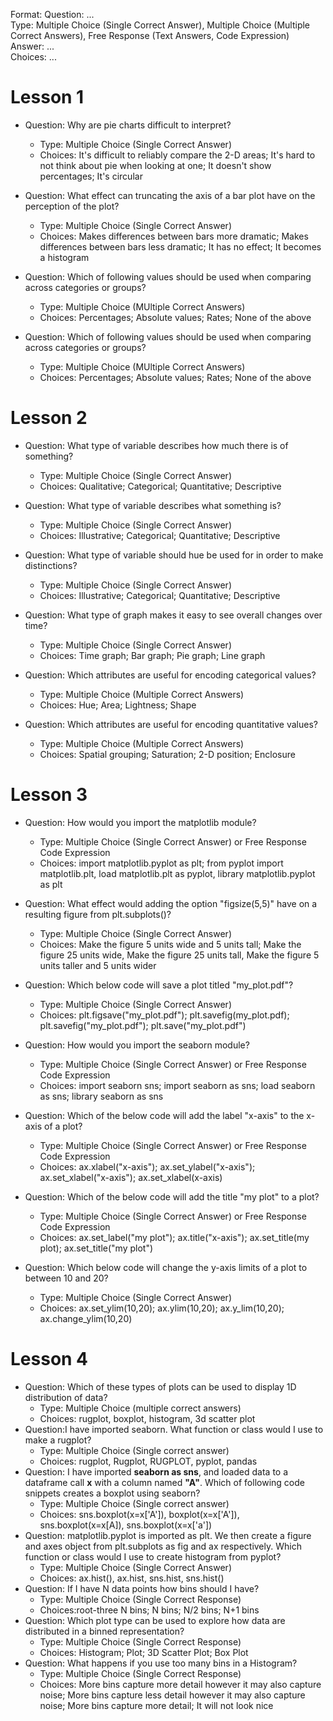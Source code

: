 Format:
Question: ...  
Type: Multiple Choice (Single Correct Answer),  Multiple Choice (Multiple Correct Answers), Free Response (Text Answers, Code Expression)
Answer: ...  
Choices: ...  

# Lesson 1

- Question: Why are pie charts difficult to interpret?
    - Type: Multiple Choice (Single Correct Answer)
    - Choices: It's difficult to reliably compare the 2-D areas; It's hard to not think about pie when looking at one; It doesn't show percentages; It's circular

- Question: What effect can truncating the axis of a bar plot have on the perception of the plot?
    - Type: Multiple Choice (Single Correct Answer)
    - Choices: Makes differences between bars more dramatic; Makes differences between bars less dramatic; It has no effect; It becomes a histogram

- Question: Which of following values should be used when comparing across categories or groups?
    - Type: Multiple Choice (MUltiple Correct Answers)
    - Choices: Percentages; Absolute values; Rates; None of the above

- Question: Which of following values should be used when comparing across categories or groups?
    - Type: Multiple Choice (MUltiple Correct Answers)
    - Choices: Percentages; Absolute values; Rates; None of the above


# Lesson 2

- Question: What type of variable describes how much there is of something?
    - Type: Multiple Choice (Single Correct Answer)
    - Choices: Qualitative; Categorical; Quantitative; Descriptive

- Question: What type of variable describes what something is?
    - Type: Multiple Choice (Single Correct Answer)
    - Choices: Illustrative; Categorical; Quantitative; Descriptive

- Question: What type of variable should hue be used for in order to make distinctions?
    - Type: Multiple Choice (Single Correct Answer)
    - Choices: Illustrative; Categorical; Quantitative; Descriptive

- Question: What type of graph makes it easy to see overall changes over time?
    - Type: Multiple Choice (Single Correct Answer)
    - Choices: Time graph; Bar graph; Pie graph; Line graph

- Question: Which attributes are useful for encoding categorical values?
    - Type: Multiple Choice (Multiple Correct Answers)
    - Choices: Hue; Area; Lightness; Shape

- Question: Which attributes are useful for encoding quantitative values?
    - Type: Multiple Choice (Multiple Correct Answers)
    - Choices: Spatial grouping; Saturation; 2-D position; Enclosure

# Lesson 3

- Question: How would you import the matplotlib module?
    - Type: Multiple Choice (Single Correct Answer) or Free Response Code Expression
    - Choices: import matplotlib.pyplot as plt; from pyplot import matplotlib.plt, load matplotlib.plt as pyplot, library matplotlib.pyplot as plt

- Question: What effect would adding the option "figsize(5,5)" have on a resulting figure from plt.subplots()?
    - Type: Multiple Choice (Single Correct Answer)
    - Choices: Make the figure 5 units wide and 5 units tall; Make the figure 25 units wide, Make the figure 25 units tall, Make the figure 5 units taller and 5 units wider

- Question: Which below code will save a plot titled "my_plot.pdf"?
    - Type: Multiple Choice (Single Correct Answer)
    - Choices: plt.figsave("my_plot.pdf"); plt.savefig(my_plot.pdf); plt.savefig("my_plot.pdf"); plt.save("my_plot.pdf")

- Question: How would you import the seaborn module?
    - Type: Multiple Choice (Single Correct Answer) or Free Response Code Expression
    - Choices: import seaborn sns; import seaborn as sns; load seaborn as sns; library seaborn as sns

- Question: Which of the below code will add the label "x-axis" to the x-axis of a plot?
    - Type: Multiple Choice (Single Correct Answer) or Free Response Code Expression
    - Choices: ax.xlabel("x-axis"); ax.set_ylabel("x-axis"); ax.set_xlabel("x-axis"); ax.set_xlabel(x-axis)

- Question: Which of the below code will add the title "my plot" to a plot?
    - Type: Multiple Choice (Single Correct Answer) or Free Response Code Expression
    - Choices: ax.set_label("my plot"); ax.title("x-axis"); ax.set_title(my plot); ax.set_title("my plot")

- Question: Which below code will change the y-axis limits of a plot to between 10 and 20?
    - Type: Multiple Choice (Single Correct Answer)
    - Choices: ax.set_ylim(10,20); ax.ylim(10,20); ax.y_lim(10,20); ax.change_ylim(10,20)


# Lesson 4
- Question: Which of these types of plots can be used to display 1D distribution of data?
  - Type: Multiple Choice (multiple correct answers)
  - Choices: rugplot, boxplot, histogram, 3d scatter plot
- Question:I have imported seaborn. What function or class would I use to make a rugplot?
  - Type: Multiple Choice (Single correct answer)
  - Choices: rugplot, Rugplot, RUGPLOT, pyplot, pandas
- Question: I have imported **seaborn as sns**, and loaded data to a dataframe call **x** with a column named **"A"**. Which of following code snippets creates a boxplot using seaborn?
  - Type: Multiple Choice (Single correct answer)
  - Choices: sns.boxplot(x=x['A']), boxplot(x=x['A']), sns.boxplot(x=x[A]), sns.boxplot(x=x['a'])
- Question: matplotlib.pyplot is imported as plt.  We then create a figure and axes object from plt.subplots as fig and ax respectively. Which function or class would I use to create histogram from pyplot?
  - Type: Multiple Choice (Single Correct Answer)
  - Choices: ax.hist(), ax.hist, sns.hist, sns.hist()
- Question: If I have N data points how bins should I have?
  - Type: Multiple Choice (Single Correct Response)
  - Choices:root-three N bins; N bins; N/2 bins; N+1 bins
- Question: Which plot type can be used to explore how data are distributed in a binned representation?
  - Type: Multiple Choice (Single Correct Response)
  - Choices: Histogram; Plot; 3D Scatter Plot; Box Plot
- Question: What happens if you use too many bins in a Histogram?
  - Type: Multiple Choice (Single Correct Response)
  - Choices: More bins capture more detail however it may also capture noise; More bins capture less detail however it may also capture noise; More bins capture more detail; It will not look nice

